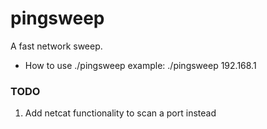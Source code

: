 # pingsweep
A fast network sweep.


* How to use
./pingsweep <Class C IP>
 example:
   ./pingsweep 192.168.1
  
### TODO ###
1. Add netcat functionality to scan a port instead
